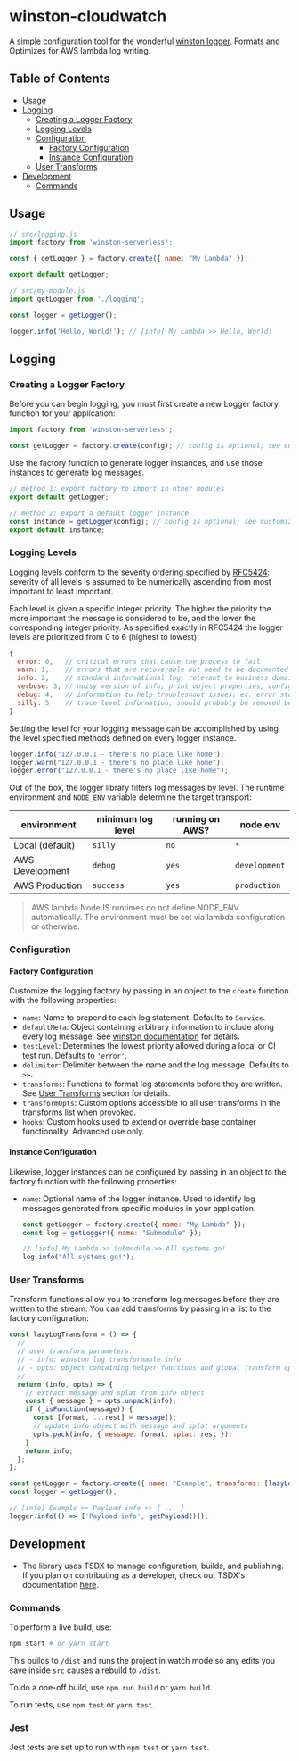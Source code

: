 # winston-cloudwatch

A simple configuration tool for the wonderful [winston logger](https://github.com/winstonjs/winston). Formats and Optimizes for AWS lambda log writing.

## Table of Contents

- [Usage](#usage)
- [Logging](#logging)
  - [Creating a Logger Factory](#creating-a-logger-factory)
  - [Logging Levels](#logging-levels)
  - [Configuration](#configuration)
    - [Factory Configuration](#factory-configuration)
    - [Instance Configuration](#instance-configuration)
  - [User Transforms](#user-transforms)
- [Development](#development)
  - [Commands](#commands)

## Usage

```javascript
// src/logging.js
import factory from 'winston-serverless';

const { getLogger } = factory.create({ name: "My Lambda" });

export default getLogger;

// src/my-module.js
import getLogger from './logging';

const logger = getLogger();

logger.info('Hello, World!'); // [info] My Lambda >> Hello, World!
```


## Logging
### Creating a Logger Factory

Before you can begin logging, you must first create a new Logger factory function for your application:

```javascript
import factory from 'winston-serverless';

const getLogger = factory.create(config); // config is optional; see customization
```

Use the factory function to generate logger instances, and use those instances to generate log messages.

```javascript
// method 1: export factory to import in other modules
export default getLogger;

// method 2: export a default logger instance
const instance = getLogger(config); // config is optional; see customization
export default instance;
```

### Logging Levels

Logging levels conform to the severity ordering specified by [RFC5424](https://tools.ietf.org/html/rfc5424): severity of all levels is assumed to be numerically ascending from most important to least important.

Each level is given a specific integer priority. The higher the priority the more important the message is considered to be, and the lower the corresponding integer priority. As specified exactly in RFC5424 the logger levels are prioritized from 0 to 6 (highest to lowest):

```javascript
{
  error: 0,   // critical errors that cause the process to fail
  warn: 1,    // errors that are recoverable but need to be documented
  info: 2,    // standard informational log; relevant to business domain
  verbose: 3, // noisy version of info; print object properties, configs, etc.
  debug: 4,   // information to help troubleshoot issues; ex. error stack traces
  silly: 5    // trace level information, should probably be removed before merge into dev/prod
}
```

Setting the level for your logging message can be accomplished by using the level specified methods defined on every logger instance.

```javascript
logger.info("127.0.0.1 - there's no place like home");
logger.warn("127.0.0.1 - there's no place like home");
logger.error("127.0.0.1 - there's no place like home");
```

Out of the box, the logger library filters log messages by level. The runtime environment and `NODE_ENV` variable determine the target transport:

| environment | minimum log level | running on AWS? | node env |
| ----------- | ----------------- | --------------- | -------- |
| Local (default) | `silly` | `no` | `*` |
| AWS Development | `debug` | `yes` | `development` |
| AWS Production  | `success` | `yes` | `production` |

> AWS lambda NodeJS runtimes do not define NODE_ENV automatically. The environment must be set via lambda configuration or otherwise.

### Configuration

#### Factory Configuration

Customize the logging factory by passing in an object to the `create` function with the following properties:

- `name`: Name to prepend to each log statement. Defaults to `Service`.
- `defaultMeta`: Object containing arbitrary information to include along every log message. See [winston documentation](https://github.com/winstonjs/winston#streams-objectmode-and-info-objects) for details.
- `testLevel`: Determines the lowest priority allowed during a local or CI test run. Defaults to `'error'`.
- `delimiter`: Delimiter between the name and the log message. Defaults to `>>`.
- `transforms`: Functions to format log statements before they are written. See [User Transforms](#user-transforms) section for details.
- `transformOpts`: Custom options accessible to all user transforms in the transforms list when provoked.
- `hooks`: Custom hooks used to extend or override base container functionality. Advanced use only.

#### Instance Configuration

Likewise, logger instances can be configured by passing in an object to the factory function with the following properties:

- `name`: Optional name of the logger instance. Used to identify log messages generated from specific modules in your application.

  ```javascript
  const getLogger = factory.create({ name: "My Lambda" });
  const log = getLogger({ name: "Submodule" });

  // [info] My Lambda >> Submodule >> All systems go!
  log.info("All systems go!");
  ```

### User Transforms

Transform functions allow you to transform log messages before they are written to the stream. You can add transforms by passing in a list to the factory configuration:

```javascript
const lazyLogTransform = () => {
  //
  // user transform parameters:
  // - info: winston log transformable info
  // - opts: object containing helper functions and global transform options
  //
  return (info, opts) => {
    // extract message and splat from info object
    const { message } = opts.unpack(info);
    if (_isFunction(message)) {
      const [format, ...rest] = message();
      // update info object with message and splat arguments
      opts.pack(info, { message: format, splat: rest });
    }
    return info;
  };
};

const getLogger = factory.create({ name: "Example", transforms: [lazyLogTransform()] });
const logger = getLogger();

// [info] Example >> Payload info >> { ... }
logger.info(() => ['Payload info', getPayload()]);
```

## Development

- The library uses TSDX to manage configuration, builds, and publishing. If you plan on contributing as a developer, check out TSDX's documentation [here](https://tsdx.io).

### Commands

To perform a live build, use:

```bash
npm start # or yarn start
```

This builds to `/dist` and runs the project in watch mode so any edits you save inside `src` causes a rebuild to `/dist`.

To do a one-off build, use `npm run build` or `yarn build`.

To run tests, use `npm test` or `yarn test`.

### Jest

Jest tests are set up to run with `npm test` or `yarn test`.
